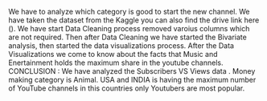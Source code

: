We have to analyze which category is good to start the new channel.
We have taken the dataset from the Kaggle you can also find the drive link here ().
We have start Data Cleaning process removed varoius columns which are not required.
Then after Data Cleaning we have started the Bivariate analysis, then started the data visualizations process.
After the Data Visualizations we come to know about the facts that Music and Enertainment holds the maximum share in the youtube channels.
CONCLUSION : 
We have analyzed the Subscribers VS Views data .
Money making category is Animal.
USA and INDIA is having the maximum number of YouTube channels in this countries only Youtubers are most popular.

